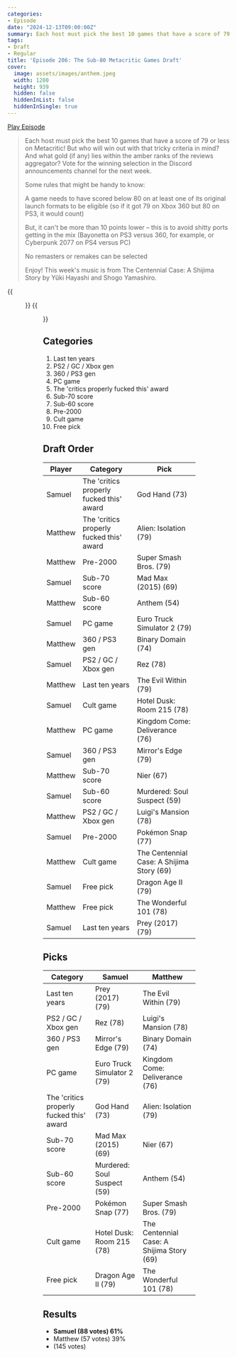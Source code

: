 ```yaml
---
categories:
- Episode
date: "2024-12-13T09:00:00Z"
summary: Each host must pick the best 10 games that have a score of 79 or less on Metacritic!
tags:
- Draft
- Regular
title: 'Episode 206: The Sub-80 Metacritic Games Draft'
cover: 
  image: assets/images/anthem.jpeg
  width: 1280
  height: 939
  hidden: false
  hiddenInList: false
  hiddenInSingle: true
---
```


[Play Episode](https://www.patreon.com/posts/episode-206-sub-117850204)
> Each host must pick the best 10 games that have a score of 79 or less on Metacritic! But who will win out with that tricky criteria in mind? And what gold (if any) lies within the amber ranks of the reviews aggregator? Vote for the winning selection in the Discord announcements channel for the next week.
>
> Some rules that might be handy to know:
>
> A game needs to have scored below 80 on at least one of its original launch formats to be eligible (so if it got 79 on Xbox 360 but 80 on PS3, it would count)
>
> But, it can't be more than 10 points lower – this is to avoid shitty ports getting in the mix (Bayonetta on PS3 versus 360, for example, or Cyberpunk 2077 on PS4 versus PC)
>
> No remasters or remakes can be selected
>
> Enjoy! This week's music is from The Centennial Case: A Shijima Story by Yûki Hayashi and Shogo Yamashiro.

{{<figure 
    src="/assets/images/anthem.jpeg" 
    alt="Anthem" 
    caption="Image Credit: Naeslyn">}}
{{<figure 
    src="/assets/images/hotel-dusk-secrets.jpeg" 
    alt="Hotel Dusk" 
    caption="Image Credit: Synthetic Snowman">}}

## Categories
1. Last ten years
2. PS2 / GC / Xbox gen
3. 360 / PS3 gen
4. PC game
5. The 'critics properly fucked this' award
6. Sub-70 score
7. Sub-60 score
8. Pre-2000
9. Cult game
10. Free pick

## Draft Order

| Player  | Category  | Pick                                  |
|-----------|-----|------------------------------------------------|
| Samuel | The 'critics properly fucked this' award | God Hand (73) | 
| Matthew | The 'critics properly fucked this' award | Alien: Isolation (79) |
| Matthew | Pre-2000 | Super Smash Bros. (79) |
| Samuel | Sub-70 score | Mad Max (2015) (69) |
| Matthew | Sub-60 score | Anthem (54) |
| Samuel | PC game | Euro Truck Simulator 2 (79) |
| Matthew | 360 / PS3 gen | Binary Domain (74) |
| Samuel | PS2 / GC / Xbox gen | Rez (78) |
| Matthew | Last ten years | The Evil Within (79) |
| Samuel | Cult game | Hotel Dusk: Room 215 (78) |
| Matthew | PC game | Kingdom Come: Deliverance (76) |
| Samuel | 360 / PS3 gen | Mirror's Edge (79) |
| Matthew | Sub-70 score | Nier (67) |
| Samuel | Sub-60 score | Murdered: Soul Suspect (59) | 
| Matthew | PS2 / GC / Xbox gen | Luigi's Mansion (78) |
| Samuel | Pre-2000 | Pokémon Snap (77) |
| Matthew | Cult game | The Centennial Case: A Shijima Story (69) |
| Samuel | Free pick | Dragon Age II (79) |
| Matthew | Free pick | The Wonderful 101 (78) |
| Samuel | Last ten years | Prey (2017) (79) |

## Picks

| Category         | Samuel | Matthew |
|------------------|------------------|---|
| Last ten years | Prey (2017) (79) | The Evil Within (79) |
| PS2 / GC / Xbox gen | Rez (78) | Luigi's Mansion (78) |
| 360 / PS3 gen | Mirror's Edge (79) | Binary Domain (74) |
| PC game | Euro Truck Simulator 2 (79) | Kingdom Come: Deliverance (76) |
| The 'critics properly fucked this' award | God Hand (73) | Alien: Isolation (79) |
| Sub-70 score | Mad Max (2015) (69) | Nier (67) |
| Sub-60 score | Murdered: Soul Suspect (59) | Anthem (54) |
| Pre-2000 | Pokémon Snap (77) | Super Smash Bros. (79) |
| Cult game | Hotel Dusk: Room 215 (78) | The Centennial Case: A Shijima Story (69) |
| Free pick | Dragon Age II (79) | The Wonderful 101 (78) |

## Results

- **Samuel (88 votes) 61%**
- Matthew (57 votes) 39%
- (145 votes)